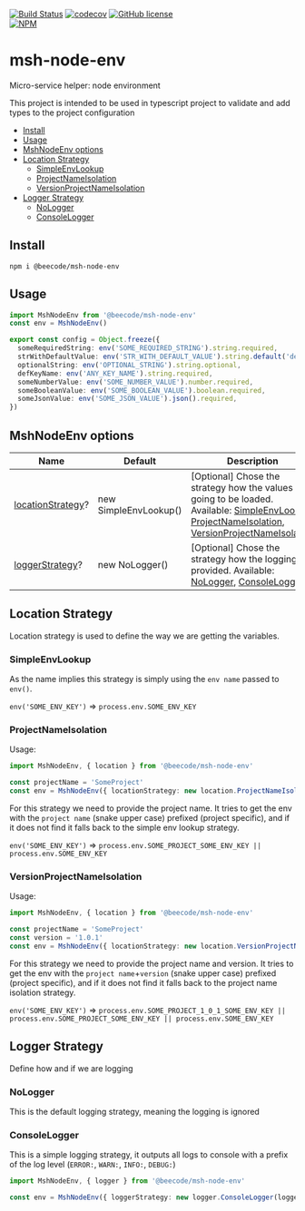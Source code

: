 [![Build Status](https://beecode.semaphoreci.com/badges/msh-node-env/branches/master.svg?style=shields)](https://beecode.semaphoreci.com/projects/msh-node-env)
[![codecov](https://codecov.io/gh/beecode-rs/msh-node-env/branch/main/graph/badge.svg)](https://codecov.io/gh/beecode-rs/msh-node-env)
[![GitHub license](https://img.shields.io/github/license/beecode-rs/msh-node-env)](https://github.com/beecode-rs/msh-node-env/blob/main/LICENSE)  
[![NPM](https://nodei.co/npm/@beecode/msh-node-env.png)](https://npmjs.org/package/@beecode/msh-node-env)

# msh-node-env

Micro-service helper: node environment

This project is intended to be used in typescript project to validate and add types to the project configuration

<!-- toc -->

- [Install](#install)
- [Usage](#usage)
- [MshNodeEnv options](#mshnodeenv-options)
- [Location Strategy](#location-strategy)
  * [SimpleEnvLookup](#simpleenvlookup)
  * [ProjectNameIsolation](#projectnameisolation)
  * [VersionProjectNameIsolation](#versionprojectnameisolation)
- [Logger Strategy](#logger-strategy)
  * [NoLogger](#nologger)
  * [ConsoleLogger](#consolelogger)

<!-- tocstop -->

## Install

`npm i @beecode/msh-node-env`

## Usage

```typescript
import MshNodeEnv from '@beecode/msh-node-env'
const env = MshNodeEnv()

export const config = Object.freeze({
  someRequiredString: env('SOME_REQUIRED_STRING').string.required,
  strWithDefaultValue: env('STR_WITH_DEFAULT_VALUE').string.default('default-value').required,
  optionalString: env('OPTIONAL_STRING').string.optional,
  defKeyName: env('ANY_KEY_NAME').string.required,
  someNumberValue: env('SOME_NUMBER_VALUE').number.required,
  someBooleanValue: env('SOME_BOOLEAN_VALUE').boolean.required,
  someJsonValue: env('SOME_JSON_VALUE').json().required,
})
```

## MshNodeEnv options

| Name                                   | Default               | Description                                                                                                                                                                                   |
| -------------------------------------- | --------------------- | --------------------------------------------------------------------------------------------------------------------------------------------------------------------------------------------- |
| [locationStrategy](#location-strategy)? | new SimpleEnvLookup() | [Optional] Chose the strategy how the values are going to be loaded. Available: [SimpleEnvLookup](#simpleenvlookup), [ProjectNameIsolation](#projectnameisolation), [VersionProjectNameIsolation](#versionprojectnameisolation) |
| [loggerStrategy](#logger-strategy)?     | new NoLogger()        | [Optional] Chose the strategy how the logging is provided. Available: [NoLogger](#nologger), [ConsoleLogger](#consolelogger)                                                                                                 |

##

## Location Strategy

Location strategy is used to define the way we are getting the variables.

### SimpleEnvLookup

As the name implies this strategy is simply using the `env name` passed to `env()`.

`env('SOME_ENV_KEY')` => `process.env.SOME_ENV_KEY`

### ProjectNameIsolation

Usage:

```typescript
import MshNodeEnv, { location } from '@beecode/msh-node-env'

const projectName = 'SomeProject'
const env = MshNodeEnv({ locationStrategy: new location.ProjectNameIsolation(projectName) })
```

For this strategy we need to provide the project name. It tries to get the env with the `project name` (snake upper case) prefixed (project specific), and if it does not find it falls back to the simple env lookup strategy.

`env('SOME_ENV_KEY')` => `process.env.SOME_PROJECT_SOME_ENV_KEY || process.env.SOME_ENV_KEY`

### VersionProjectNameIsolation

Usage:

```typescript
import MshNodeEnv, { location } from '@beecode/msh-node-env'

const projectName = 'SomeProject'
const version = '1.0.1'
const env = MshNodeEnv({ locationStrategy: new location.VersionProjectNameIsolation(projectName, version) })
```

For this strategy we need to provide the project name and version. It tries to get the env with the `project name`+`version` (snake upper case) prefixed (project specific), and if it does not find it falls back to the project name isolation strategy.

`env('SOME_ENV_KEY')` => `process.env.SOME_PROJECT_1_0_1_SOME_ENV_KEY || process.env.SOME_PROJECT_SOME_ENV_KEY || process.env.SOME_ENV_KEY`

## Logger Strategy

Define how and if we are logging

### NoLogger

This is the default logging strategy, meaning the logging is ignored

### ConsoleLogger

This is a simple logging strategy, it outputs all logs to console with a prefix of the log level (`ERROR:`, `WARN:`, `INFO:`, `DEBUG:`)

```typescript
import MshNodeEnv, { logger } from '@beecode/msh-node-env'

const env = MshNodeEnv({ loggerStrategy: new logger.ConsoleLogger(logger.LogLevel.INFO) })
```
